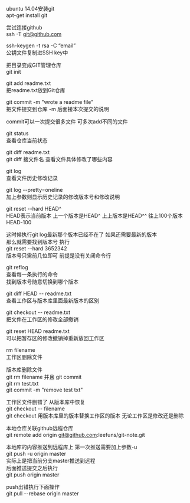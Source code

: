 ubuntu 14.04安装git  
apt-get install git  

尝试连接github  
ssh -T git@github.com  

ssh-keygen -t rsa -C “email”  
公钥文件复制进SSH key中  

把目录变成GIT管理仓库  
git init  

git add readme.txt  
把readme.txt放到Git仓库  

git commit -m "wrote a readme file"  
把文件提交到仓库 -m 后面接本次提交的说明  

commit可以一次提交很多文件 可多次add不同的文件  

git status  
查看仓库当前状态  

git diff readme.txt  
git diff 接文件名 查看文件具体修改了哪些内容  

git log  
查看文件历史修改记录  

git log --pretty=oneline  
加上参数则显示历史记录的修改版本号和修改说明  

git reset --hard HEAD^  
HEAD表示当前版本 上一个版本是HEAD^ 上上版本是HEAD^^ 往上100个版本HEAD-100  

这时候执行git log最新那个版本已经不在了 如果还需要最新的版本  
那么就需要找到版本号 执行  
git reset --hard 3652342  
版本号只需前几位即可 前提是没有关闭命令行  

git reflog  
查看每一条执行的命令  
找到版本号随意切换到哪个版本  

git diff HEAD -- readme.txt  
查看工作区与版本库里面最新版本的区别  

git checkout -- readme.txt  
把文件在工作区的修改全部撤销  

git reset HEAD readme.txt  
可以把暂存区的修改撤销掉重新放回工作区  

rm filename   
工作区删除文件  

版本库删除文件  
git rm filename 并且 git commit  
git rm test.txt  
git commit -m "remove test txt"  

工作区文件删错了 从版本库中恢复  
git checkout -- filename  
git checkout 用版本库里的版本替换工作区的版本 无论工作区是修改还是删除  

本地仓库关联github远程仓库  
git remote add origin git@github.com:leefuns/git-note.git  

本地库的内容推送到远程库上 第一次推送需要加上参数-u  
git push -u origin master  
实际上是把当前分支master推送到远程  
后面推送提交之后执行  
git push origin master  

push出错执行下面操作  
git pull --rebase origin master  
